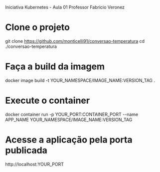 Iniciativa Kubernetes - Aula 01
Professor Fabricio Veronez

# Clone o projeto
git clone https://github.com/monticelli91/conversao-temperatura
cd ./conversao-temperatura

# Faça a build da imagem
docker image build -t YOUR_NAMESPACE/IMAGE_NAME:VERSION_TAG .

# Execute o container
docker container run -p YOUR_PORT:CONTAINER_PORT --name APP_NAME YOUR_NAMESPACE/IMAGE_NAME:VERSION_TAG

# Acesse a aplicação pela porta publicada
http://localhost:YOUR_PORT
